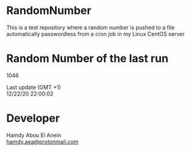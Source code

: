 # RandomNumber    
This is a test repository where a random number is pushed to a file automatically passwordless from a cron job in my Linux CentOS server    
# Random Number of the last run   
1046
      
Last update (GMT +1)    
12/22/20 22:00:02
# Developer    
Hamdy Abou El Anein   
hamdy.aea@protonmail.com
